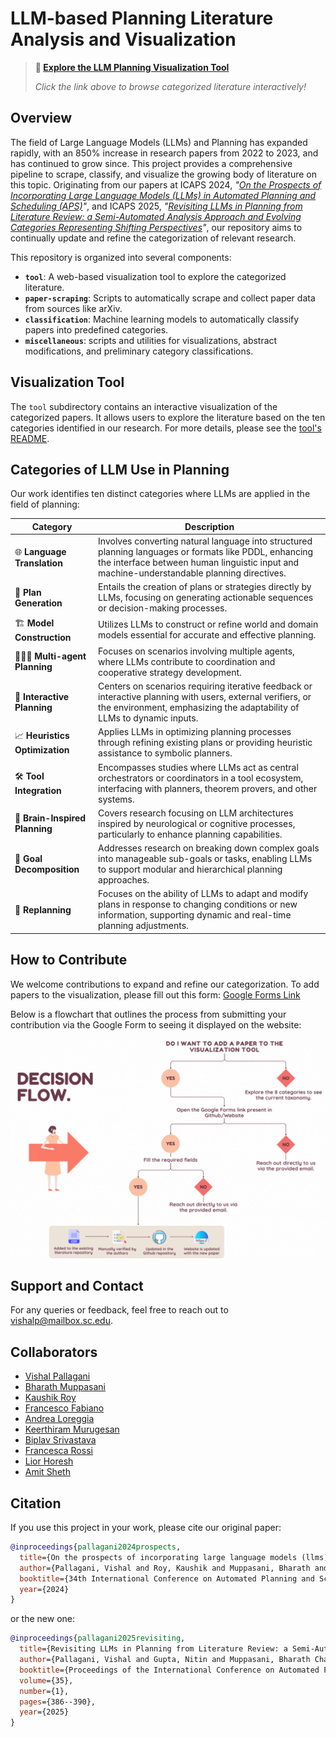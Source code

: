 # LLM-based Planning Literature Analysis and Visualization

> **🔎 [Explore the LLM Planning Visualization Tool](https://ai4society.github.io/LLM-Planning-Viz/)**
>
> _Click the link above to browse categorized literature interactively!_

## Overview

The field of Large Language Models (LLMs) and Planning has expanded rapidly, with an 850% increase in research papers from 2022 to 2023, and has continued to grow since. This project provides a comprehensive pipeline to scrape, classify, and visualize the growing body of literature on this topic. Originating from our papers at ICAPS 2024, _"[On the Prospects of Incorporating Large Language Models (LLMs) in Automated Planning and Scheduling (APS)](https://arxiv.org/abs/2401.02500)"_, and ICAPS 2025, _"[Revisiting LLMs in Planning from Literature Review: a Semi-Automated Analysis Approach and Evolving Categories Representing Shifting Perspectives](https://doi.org/10.1609/icaps.v35i1.36141)"_, our repository aims to continually update and refine the categorization of relevant research.

This repository is organized into several components:

- **`tool`**: A web-based visualization tool to explore the categorized literature.
- **`paper-scraping`**: Scripts to automatically scrape and collect paper data from sources like arXiv.
- **`classification`**: Machine learning models to automatically classify papers into predefined categories.
- **`miscellaneous`**: scripts and utilities for visualizations, abstract modifications, and preliminary category classifications.

## Visualization Tool

The `tool` subdirectory contains an interactive visualization of the categorized papers. It allows users to explore the literature based on the ten categories identified in our research. For more details, please see the [tool's README](./tool/README.md).

## Categories of LLM Use in Planning

Our work identifies ten distinct categories where LLMs are applied in the field of planning:

| Category                                               | Description                                                                                                                                                                                          |
| ------------------------------------------------------ | ---------------------------------------------------------------------------------------------------------------------------------------------------------------------------------------------------- |
| :globe_with_meridians: **Language Translation**        | Involves converting natural language into structured planning languages or formats like PDDL, enhancing the interface between human linguistic input and machine-understandable planning directives. |
| :straight_ruler: **Plan Generation**                   | Entails the creation of plans or strategies directly by LLMs, focusing on generating actionable sequences or decision-making processes.                                                              |
| :building_construction: **Model Construction**         | Utilizes LLMs to construct or refine world and domain models essential for accurate and effective planning.                                                                                          |
| :people_holding_hands: **Multi-agent Planning**        | Focuses on scenarios involving multiple agents, where LLMs contribute to coordination and cooperative strategy development.                                                                          |
| :repeat: **Interactive Planning**                      | Centers on scenarios requiring iterative feedback or interactive planning with users, external verifiers, or the environment, emphasizing the adaptability of LLMs to dynamic inputs.                |
| :chart_with_upwards_trend: **Heuristics Optimization** | Applies LLMs in optimizing planning processes through refining existing plans or providing heuristic assistance to symbolic planners.                                                                |
| :hammer_and_wrench: **Tool Integration**               | Encompasses studies where LLMs act as central orchestrators or coordinators in a tool ecosystem, interfacing with planners, theorem provers, and other systems.                                      |
| :brain: **Brain-Inspired Planning**                    | Covers research focusing on LLM architectures inspired by neurological or cognitive processes, particularly to enhance planning capabilities.                                                        |
| :dart: **Goal Decomposition**                          | Addresses research on breaking down complex goals into manageable sub-goals or tasks, enabling LLMs to support modular and hierarchical planning approaches.                                         |
| :arrows_counterclockwise: **Replanning**               | Focuses on the ability of LLMs to adapt and modify plans in response to changing conditions or new information, supporting dynamic and real-time planning adjustments.                               |

## How to Contribute

We welcome contributions to expand and refine our categorization. To add papers to the visualization, please fill out this form: [Google Forms Link](https://forms.gle/gEfNaetfyVQFpMFfA)

Below is a flowchart that outlines the process from submitting your contribution via the Google Form to seeing it displayed on the website:

![Contribution Process](./tool/flowchart/decision_flow.gif)

## Support and Contact

For any queries or feedback, feel free to reach out to [vishalp@mailbox.sc.edu](mailto:vishalp@mailbox.sc.edu).

## Collaborators

- [Vishal Pallagani](https://www.linkedin.com/in/vishalpallagani/)
- [Bharath Muppasani](https://www.linkedin.com/in/bharath-9798/)
- [Kaushik Roy](https://www.linkedin.com/in/kaushik-roy-b8a323ab/)
- [Francesco Fabiano](https://www.linkedin.com/in/francesco-fabiano-97819a166/)
- [Andrea Loreggia](https://www.linkedin.com/in/andrea-loreggia/)
- [Keerthiram Murugesan](https://www.linkedin.com/in/keerthiram)
- [Biplav Srivastava](https://www.linkedin.com/in/biplav-srivastava)
- [Francesca Rossi](https://www.linkedin.com/in/francesca-rossi-34b8b95)
- [Lior Horesh](https://www.linkedin.com/in/lior-horesh-7365a46)
- [Amit Sheth](https://www.linkedin.com/in/amitsheth/)

## Citation

If you use this project in your work, please cite our original paper:

```bibtex
@inproceedings{pallagani2024prospects,
  title={On the prospects of incorporating large language models (llms) in automated planning and scheduling (aps)},
  author={Pallagani, Vishal and Roy, Kaushik and Muppasani, Bharath and Fabiano, Francesco and Loreggia, Andrea and Murugesan, Keerthiram and Srivastava, Biplav and Rossi, Francesca and Horesh, Lior and Sheth, Amit},
  booktitle={34th International Conference on Automated Planning and Scheduling},
  year={2024}
}
```

or the new one:

```bibtex
@inproceedings{pallagani2025revisiting,
  title={Revisiting LLMs in Planning from Literature Review: a Semi-Automated Analysis Approach and Evolving Categories Representing Shifting Perspectives},
  author={Pallagani, Vishal and Gupta, Nitin and Muppasani, Bharath Chandra and Srivastava, Biplav},
  booktitle={Proceedings of the International Conference on Automated Planning and Scheduling},
  volume={35},
  number={1},
  pages={386--390},
  year={2025}
}
```
